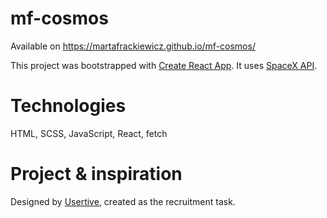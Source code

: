 # mf-cosmos

Available on https://martafrackiewicz.github.io/mf-cosmos/

This project was bootstrapped with [Create React App](https://github.com/facebook/create-react-app).
It uses [SpaceX API](https://github.com/r-spacex/SpaceX-API/blob/master/docs/v4/README.md).

# Technologies
HTML, SCSS, JavaScript, React, fetch

# Project & inspiration
Designed by [Usertive](https://usertive.com/), created as the recruitment task.
